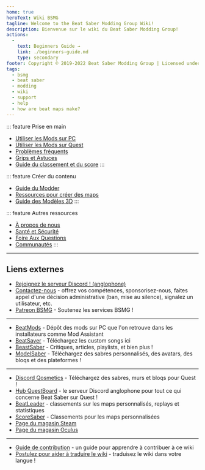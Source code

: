 ```yaml
---
home: true
heroText: Wiki BSMG
tagline: Welcome to the Beat Saber Modding Group Wiki!
description: Bienvenue sur le wiki du Beat Saber Modding Group!
actions:
  - 
    text: Beginners Guide →
    link: ./beginners-guide.md
    type: secondary
footer: Copyright © 2019-2022 Beat Saber Modding Group | Licensed under CC BY-NC-SA 4.0
tags:
  - bsmg
  - beat saber
  - modding
  - wiki
  - support
  - help
  - how are beat maps make?
---
```


<!-- markdownlint-disable MD041 -->
<!-- markdownlint-disable MD033 -->
<div class='features'>

::: feature Prise en main
* [Utiliser les Mods sur PC](./pc-modding.md)
* [Utiliser les Mods sur Quest](./quest-modding.md)
* [Problèmes fréquents](./support/)
* [Grips et Astuces](./grips-and-tricks.md)
* [Guide du classement et du score](./ranking-guide.md)
:::

::: feature Créer du contenu
* [Guide du Modder](/fr/modding/)
* [Ressources pour créer des maps](/fr/mapping/)
* [Guide des Modèles 3D](/fr/models/)
:::

::: feature Autres ressources
* [À propos de nous](/fr/about/)
* [Santé et Sécurité](./health-and-safety.md)
* [Foire Aux Questions](/fr/faq/)
* [Communautés](/fr/communities/)
:::

</div>

---

<h2 class='noborder'>Liens externes</h2>
<!-- markdownlint-enable MD033 -->

* [Rejoignez le serveur Discord ! (anglophone)](https://discord.gg/beatsabermods)
* [Contactez-nous](https://bsmg.dev/contact) - offrez vos compétences, sponsorisez-nous, faites appel d'une décision administrative (ban, mise au silence), signalez un utilisateur, etc.
* [Patreon BSMG](https://www.patreon.com/beatsabermods) - Soutenez les services BSMG !

---

* [BeatMods](https://beatmods.com) - Dépôt des mods sur PC que l'on retrouve dans les installateurs comme Mod Assistant
* [BeatSaver](https://beatsaver.com/) - Téléchargez les custom songs ici
* [BeastSaber](https://bsaber.com/) - Critiques, articles, playlists, et bien plus !
* [ModelSaber](https://modelsaber.com/) - Téléchargez des sabres personnalisés, des avatars, des bloqs et des plateformes !

---

* [Discord Qosmetics](https://discord.gg/qosmetics) - Téléchargez des sabres, murs et bloqs pour Quest !
* [Hub QuestBoard](https://discord.gg/d6DyW9v) - le serveur Discord anglophone pour tout ce qui concerne Beat Saber sur Quest !
* [BeatLeader](https://www.beatleader.xyz/) - classements sur les maps personnalisés, replays et statistiques
* [ScoreSaber](https://scoresaber.com/) - Classements pour les maps personnalisées
* [Page du magasin Steam](https://store.steampowered.com/app/620980/Beat_Saber/)
* [Page du magasin Oculus](https://www.oculus.com/experiences/rift/1304877726278670/)

---

* [Guide de contribution](https://docs.google.com/document/d/1r6IP6l3uo8rc__GxfLkpaToxheeXotdYaKEj3oWB2js/edit?usp=sharing) - un guide pour apprendre à contribuer à ce wiki
* [Postulez pour aider à traduire le wiki](https://forms.gle/e3BqA3poMjESARe76) - traduisez le wiki dans votre langue !
